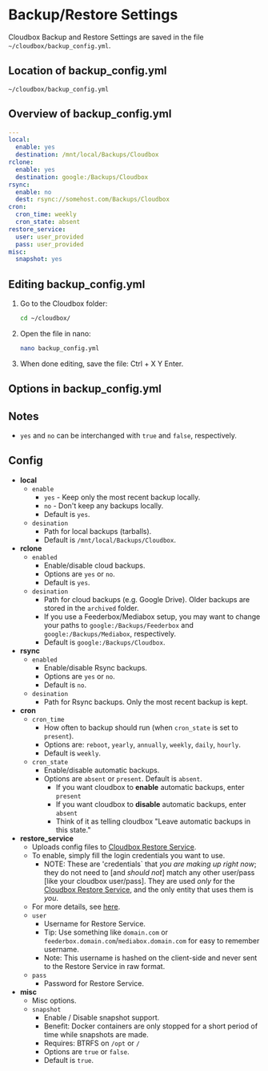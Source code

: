 # Backup/Restore Settings

Cloudbox Backup and Restore Settings are saved in the file `~/cloudbox/backup_config.yml`.

## Location of backup\_config.yml

```text
~/cloudbox/backup_config.yml
```

## Overview of backup\_config.yml

```yaml
---
local:
  enable: yes
  destination: /mnt/local/Backups/Cloudbox
rclone:
  enable: yes
  destination: google:/Backups/Cloudbox
rsync:
  enable: no
  dest: rsync://somehost.com/Backups/Cloudbox
cron:
  cron_time: weekly
  cron_state: absent
restore_service:
  user: user_provided
  pass: user_provided
misc:
  snapshot: yes
```

## Editing backup\_config.yml

1. Go to the Cloudbox folder:

   ```bash
   cd ~/cloudbox/
   ```

2. Open the file in nano:

   ```bash
   nano backup_config.yml
   ```

3. When done editing, save the file: Ctrl + X Y Enter.

## Options in backup\_config.yml

## Notes

* `yes` and `no` can be interchanged with `true` and `false`, respectively.

## Config

* **local**
  * `enable`
    * `yes` - Keep only the most recent backup locally.
    * `no` - Don't keep any backups locally.
    * Default is `yes`.
  * `desination`
    * Path for local backups \(tarballs\).
    * Default is `/mnt/local/Backups/Cloudbox`.
* **rclone**
  * `enabled`
    * Enable/disable cloud backups.
    * Options are `yes` or `no`.
    * Default is `yes`.
  * `desination`
    * Path for cloud backups \(e.g. Google Drive\). Older backups are stored in the `archived` folder.
    * If you use a Feederbox/Mediabox setup, you may want to change your paths to `google:/Backups/Feederbox` and `google:/Backups/Mediabox`, respectively.
    * Default is `google:/Backups/Cloudbox`.
* **rsync**
  * `enabled`
    * Enable/disable Rsync backups.
    * Options are `yes` or `no`.
    * Default is `no`.
  * `desination`
    * Path for Rsync backups. Only the most recent backup is kept.
* **cron**
  * `cron_time`
    * How often to backup should run \(when `cron_state` is set to `present`\).
    * Options are: `reboot`, `yearly`, `annually`, `weekly`, `daily`, `hourly`.
    * Default is `weekly`.
  * `cron_state`
    * Enable/disable automatic backups.
    * Options are `absent` or `present`. Default is `absent`.
      * If you want cloudbox to **enable** automatic backups, enter `present`
      * If you want cloudbox to **disable** automatic backups, enter `absent`
      * Think of it as telling cloudbox "Leave automatic backups in this state."
* **restore\_service**
  * Uploads config files to [Cloudbox Restore Service](../troubleshooting/faq-from-cb.md#what-is-cloudbox-restore-service).
  * To enable, simply fill the login credentials you want to use.
    * NOTE: These are 'credentials\` that _you are making up right now_; they do not need to \[and _should not_\] match any other user/pass \[like your cloudbox user/pass\].  They are used _only_ for the [Cloudbox Restore Service](../troubleshooting/faq-from-cb.md#what-is-cloudbox-restore-service), and the only entity that uses them is _you_.
  * For more details, see [here](../troubleshooting/faq-from-cb.md#what-is-cloudbox-restore-service).
  * `user`
    * Username for Restore Service.
    * Tip: Use something like `domain.com` or `feederbox.domain.com`/`mediabox.domain.com` for easy to remember username.
    * Note: This username is hashed on the client-side and never sent to the Restore Service in raw format.
  * `pass`
    * Password for Restore Service.
* **misc** 
  * Misc options.
  * `snapshot`
    * Enable / Disable snapshot support.
    * Benefit: Docker containers are only stopped for a short period of time while snapshots are made.
    * Requires: BTRFS on `/opt` or `/`
    * Options are `true` or `false`.
    * Default is `true`.

